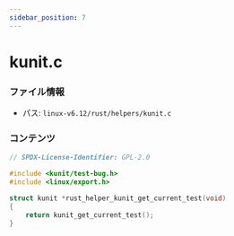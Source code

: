 ```yaml
---
sidebar_position: 7
---
```

# kunit.c

### ファイル情報

- パス: `linux-v6.12/rust/helpers/kunit.c`

### コンテンツ

```c
// SPDX-License-Identifier: GPL-2.0

#include <kunit/test-bug.h>
#include <linux/export.h>

struct kunit *rust_helper_kunit_get_current_test(void)
{
	return kunit_get_current_test();
}

```
